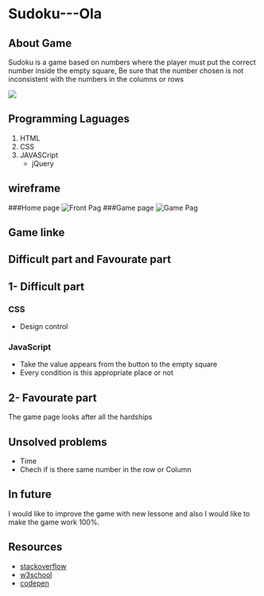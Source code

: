 # Sudoku---Ola
## About Game
Sudoku is a game based on numbers where the player must put the correct number inside the empty square, Be sure that the number chosen is not inconsistent with the numbers in the columns or rows

![](https://gmpuzzles.com/images/blog/GM-Sudoku2.png)

## Programming Laguages
1. HTML
2. CSS
3. JAVASCript
    - jQuery

## wireframe
###Home page
![Front Pag](https://media.git.generalassemb.ly/user/26796/files/d5803f00-658c-11ea-928f-8181955755ca)
###Game page
![Game Pag](https://media.git.generalassemb.ly/user/26796/files/1aa47100-658d-11ea-8ed0-6708d4b676d9)

## Game linke
[](https://pages.git.generalassemb.ly/OLA13/Sudoku---Ola/.)

## Difficult part and Favourate part
## 1- Difficult part

### CSS
- Design control
### JavaScript
- Take the value appears from the button to the empty square
- Every condition is this appropriate place or not

##  2- Favourate part
The game page looks after all the hardships

## Unsolved problems
- Time
- Chech if is there same number in the row or Column

## In future
I would like to improve the game with new lessone and also I would like to make the game work 100%.

## Resources
- [stackoverflow](https://stackoverflow.com/)
- [w3school](https://www.w3schools.com/js/default.asp)
- [codepen](https://codepen.io/)
